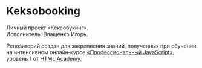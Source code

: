 # Keksobooking

Личный проект «Кексобукинг».<br>
Исполнитель: Влащенко Игорь.<br>

Репозиторий создан для закрепления знаний, полученных при обучении на интенсивном онлайн‑курсе <a href="https://htmlacademy.ru/intensive/javascript">«Профессиональный JavaScript»</a>, уровень 1 от <a href="https://htmlacademy.ru/">HTML Academy.</a>
